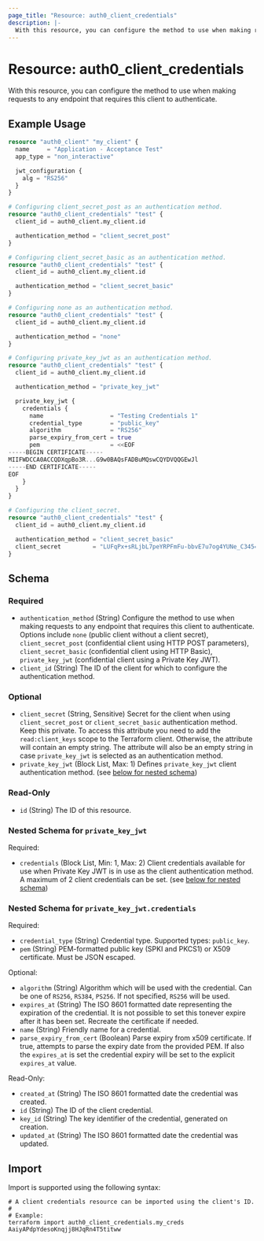 ```yaml
---
page_title: "Resource: auth0_client_credentials"
description: |-
  With this resource, you can configure the method to use when making requests to any endpoint that requires this client to authenticate.
---
```


# Resource: auth0_client_credentials

With this resource, you can configure the method to use when making requests to any endpoint that requires this client to authenticate.

## Example Usage

```terraform
resource "auth0_client" "my_client" {
  name     = "Application - Acceptance Test"
  app_type = "non_interactive"

  jwt_configuration {
    alg = "RS256"
  }
}

# Configuring client_secret_post as an authentication method.
resource "auth0_client_credentials" "test" {
  client_id = auth0_client.my_client.id

  authentication_method = "client_secret_post"
}

# Configuring client_secret_basic as an authentication method.
resource "auth0_client_credentials" "test" {
  client_id = auth0_client.my_client.id

  authentication_method = "client_secret_basic"
}

# Configuring none as an authentication method.
resource "auth0_client_credentials" "test" {
  client_id = auth0_client.my_client.id

  authentication_method = "none"
}

# Configuring private_key_jwt as an authentication method.
resource "auth0_client_credentials" "test" {
  client_id = auth0_client.my_client.id

  authentication_method = "private_key_jwt"

  private_key_jwt {
    credentials {
      name                   = "Testing Credentials 1"
      credential_type        = "public_key"
      algorithm              = "RS256"
      parse_expiry_from_cert = true
      pem                    = <<EOF
-----BEGIN CERTIFICATE-----
MIIFWDCCA0ACCQDXqpBo3R...G9w0BAQsFADBuMQswCQYDVQQGEwJl
-----END CERTIFICATE-----
EOF
    }
  }
}

# Configuring the client_secret.
resource "auth0_client_credentials" "test" {
  client_id = auth0_client.my_client.id

  authentication_method = "client_secret_basic"
  client_secret         = "LUFqPx+sRLjbL7peYRPFmFu-bbvE7u7og4YUNe_C345=683341"
}
```

<!-- schema generated by tfplugindocs -->
## Schema

### Required

- `authentication_method` (String) Configure the method to use when making requests to any endpoint that requires this client to authenticate. Options include `none` (public client without a client secret), `client_secret_post` (confidential client using HTTP POST parameters), `client_secret_basic` (confidential client using HTTP Basic), `private_key_jwt` (confidential client using a Private Key JWT).
- `client_id` (String) The ID of the client for which to configure the authentication method.

### Optional

- `client_secret` (String, Sensitive) Secret for the client when using `client_secret_post` or `client_secret_basic` authentication method. Keep this private. To access this attribute you need to add the `read:client_keys` scope to the Terraform client. Otherwise, the attribute will contain an empty string. The attribute will also be an empty string in case `private_key_jwt` is selected as an authentication method.
- `private_key_jwt` (Block List, Max: 1) Defines `private_key_jwt` client authentication method. (see [below for nested schema](#nestedblock--private_key_jwt))

### Read-Only

- `id` (String) The ID of this resource.

<a id="nestedblock--private_key_jwt"></a>
### Nested Schema for `private_key_jwt`

Required:

- `credentials` (Block List, Min: 1, Max: 2) Client credentials available for use when Private Key JWT is in use as the client authentication method. A maximum of 2 client credentials can be set. (see [below for nested schema](#nestedblock--private_key_jwt--credentials))

<a id="nestedblock--private_key_jwt--credentials"></a>
### Nested Schema for `private_key_jwt.credentials`

Required:

- `credential_type` (String) Credential type. Supported types: `public_key`.
- `pem` (String) PEM-formatted public key (SPKI and PKCS1) or X509 certificate. Must be JSON escaped.

Optional:

- `algorithm` (String) Algorithm which will be used with the credential. Can be one of `RS256`, `RS384`, `PS256`. If not specified, `RS256` will be used.
- `expires_at` (String) The ISO 8601 formatted date representing the expiration of the credential. It is not possible to set this tonever expire after it has been set. Recreate the certificate if needed.
- `name` (String) Friendly name for a credential.
- `parse_expiry_from_cert` (Boolean) Parse expiry from x509 certificate. If true, attempts to parse the expiry date from the provided PEM. If also the `expires_at` is set the credential expiry will be set to the explicit `expires_at` value.

Read-Only:

- `created_at` (String) The ISO 8601 formatted date the credential was created.
- `id` (String) The ID of the client credential.
- `key_id` (String) The key identifier of the credential, generated on creation.
- `updated_at` (String) The ISO 8601 formatted date the credential was updated.

## Import

Import is supported using the following syntax:

```shell
# A client credentials resource can be imported using the client's ID.
#
# Example:
terraform import auth0_client_credentials.my_creds AaiyAPdpYdesoKnqjj8HJqRn4T5titww
```
